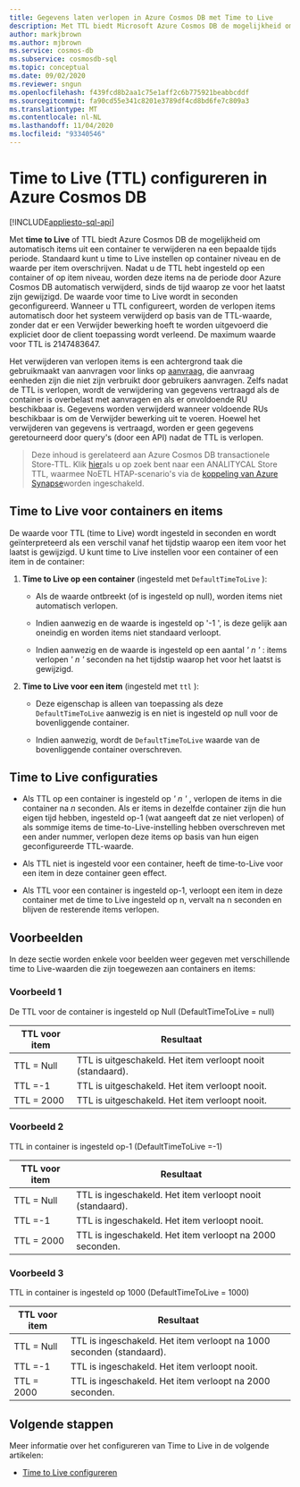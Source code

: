 ```yaml
---
title: Gegevens laten verlopen in Azure Cosmos DB met Time to Live
description: Met TTL biedt Microsoft Azure Cosmos DB de mogelijkheid om documenten na een bepaalde tijd automatisch van het systeem te verwijderen.
author: markjbrown
ms.author: mjbrown
ms.service: cosmos-db
ms.subservice: cosmosdb-sql
ms.topic: conceptual
ms.date: 09/02/2020
ms.reviewer: sngun
ms.openlocfilehash: f439fcd8b2aa1c75e1aff2c6b775921beabbcddf
ms.sourcegitcommit: fa90cd55e341c8201e3789df4cd8bd6fe7c809a3
ms.translationtype: MT
ms.contentlocale: nl-NL
ms.lasthandoff: 11/04/2020
ms.locfileid: "93340546"
---
```

# <a name="time-to-live-ttl-in-azure-cosmos-db"></a>Time to Live (TTL) configureren in Azure Cosmos DB
[!INCLUDE[appliesto-sql-api](includes/appliesto-sql-api.md)]

Met **time to Live** of TTL biedt Azure Cosmos DB de mogelijkheid om automatisch items uit een container te verwijderen na een bepaalde tijds periode. Standaard kunt u time to Live instellen op container niveau en de waarde per item overschrijven. Nadat u de TTL hebt ingesteld op een container of op item niveau, worden deze items na de periode door Azure Cosmos DB automatisch verwijderd, sinds de tijd waarop ze voor het laatst zijn gewijzigd. De waarde voor time to Live wordt in seconden geconfigureerd. Wanneer u TTL configureert, worden de verlopen items automatisch door het systeem verwijderd op basis van de TTL-waarde, zonder dat er een Verwijder bewerking hoeft te worden uitgevoerd die expliciet door de client toepassing wordt verleend. De maximum waarde voor TTL is 2147483647.

Het verwijderen van verlopen items is een achtergrond taak die gebruikmaakt van aanvragen voor links op [aanvraag](request-units.md), die aanvraag eenheden zijn die niet zijn verbruikt door gebruikers aanvragen. Zelfs nadat de TTL is verlopen, wordt de verwijdering van gegevens vertraagd als de container is overbelast met aanvragen en als er onvoldoende RU beschikbaar is. Gegevens worden verwijderd wanneer voldoende RUs beschikbaar is om de Verwijder bewerking uit te voeren. Hoewel het verwijderen van gegevens is vertraagd, worden er geen gegevens geretourneerd door query's (door een API) nadat de TTL is verlopen.

> Deze inhoud is gerelateerd aan Azure Cosmos DB transactionele Store-TTL. Klik [hier](./analytical-store-introduction.md#analytical-ttl)als u op zoek bent naar een ANALITYCAL Store TTL, waarmee NoETL HTAP-scenario's via de [koppeling van Azure Synapse](./synapse-link.md)worden ingeschakeld.

## <a name="time-to-live-for-containers-and-items"></a>Time to Live voor containers en items

De waarde voor TTL (time to Live) wordt ingesteld in seconden en wordt geïnterpreteerd als een verschil vanaf het tijdstip waarop een item voor het laatst is gewijzigd. U kunt time to Live instellen voor een container of een item in de container:

1. **Time to Live op een container** (ingesteld met `DefaultTimeToLive` ):

   - Als de waarde ontbreekt (of is ingesteld op null), worden items niet automatisch verlopen.

   - Indien aanwezig en de waarde is ingesteld op '-1 ', is deze gelijk aan oneindig en worden items niet standaard verloopt.

   - Indien aanwezig en de waarde is ingesteld op een aantal *' n '* : items verlopen *' n '* seconden na het tijdstip waarop het voor het laatst is gewijzigd.

2. **Time to Live voor een item** (ingesteld met `ttl` ):

   - Deze eigenschap is alleen van toepassing als deze `DefaultTimeToLive` aanwezig is en niet is ingesteld op null voor de bovenliggende container.

   - Indien aanwezig, wordt de `DefaultTimeToLive` waarde van de bovenliggende container overschreven.

## <a name="time-to-live-configurations"></a>Time to Live configuraties

* Als TTL op een container is ingesteld op *' n '* , verlopen de items in die container na *n* seconden.  Als er items in dezelfde container zijn die hun eigen tijd hebben, ingesteld op-1 (wat aangeeft dat ze niet verlopen) of als sommige items de time-to-Live-instelling hebben overschreven met een ander nummer, verlopen deze items op basis van hun eigen geconfigureerde TTL-waarde. 

* Als TTL niet is ingesteld voor een container, heeft de time-to-Live voor een item in deze container geen effect. 

* Als TTL voor een container is ingesteld op-1, verloopt een item in deze container met de time to Live ingesteld op n, vervalt na n seconden en blijven de resterende items verlopen.

## <a name="examples"></a>Voorbeelden

In deze sectie worden enkele voor beelden weer gegeven met verschillende time to Live-waarden die zijn toegewezen aan containers en items:

### <a name="example-1"></a>Voorbeeld 1

De TTL voor de container is ingesteld op Null (DefaultTimeToLive = null)

|TTL voor item| Resultaat|
|---|---|
|TTL = Null|    TTL is uitgeschakeld. Het item verloopt nooit (standaard).|
|TTL =-1   |TTL is uitgeschakeld. Het item verloopt nooit.|
|TTL = 2000 |TTL is uitgeschakeld. Het item verloopt nooit.|


### <a name="example-2"></a>Voorbeeld 2

TTL in container is ingesteld op-1 (DefaultTimeToLive =-1)

|TTL voor item| Resultaat|
|---|---|
|TTL = Null |TTL is ingeschakeld. Het item verloopt nooit (standaard).|
|TTL =-1   |TTL is ingeschakeld. Het item verloopt nooit.|
|TTL = 2000 |TTL is ingeschakeld. Het item verloopt na 2000 seconden.|


### <a name="example-3"></a>Voorbeeld 3

TTL in container is ingesteld op 1000 (DefaultTimeToLive = 1000)

|TTL voor item| Resultaat|
|---|---|
|TTL = Null|    TTL is ingeschakeld. Het item verloopt na 1000 seconden (standaard).|
|TTL =-1   |TTL is ingeschakeld. Het item verloopt nooit.|
|TTL = 2000 |TTL is ingeschakeld. Het item verloopt na 2000 seconden.|

## <a name="next-steps"></a>Volgende stappen

Meer informatie over het configureren van Time to Live in de volgende artikelen:

* [Time to Live configureren](how-to-time-to-live.md)